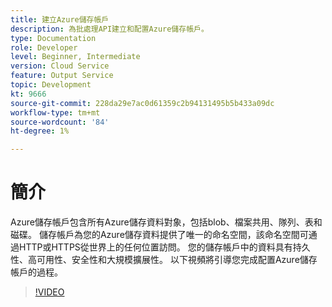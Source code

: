 ```yaml
---
title: 建立Azure儲存帳戶
description: 為批處理API建立和配置Azure儲存帳戶。
type: Documentation
role: Developer
level: Beginner, Intermediate
version: Cloud Service
feature: Output Service
topic: Development
kt: 9666
source-git-commit: 228da29e7ac0d61359c2b94131495b5b433a09dc
workflow-type: tm+mt
source-wordcount: '84'
ht-degree: 1%

---
```


# 簡介

Azure儲存帳戶包含所有Azure儲存資料對象，包括blob、檔案共用、隊列、表和磁碟。 儲存帳戶為您的Azure儲存資料提供了唯一的命名空間，該命名空間可通過HTTP或HTTPS從世界上的任何位置訪問。 您的儲存帳戶中的資料具有持久性、高可用性、安全性和大規模擴展性。
以下視頻將引導您完成配置Azure儲存帳戶的過程。

>[!VIDEO](https://video.tv.adobe.com/v/340127/?quality=12&learn=on)
